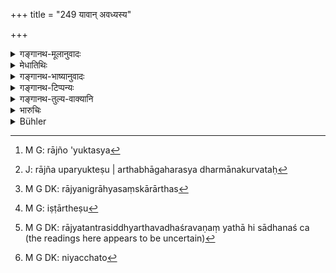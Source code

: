 +++
title = "249 यावान् अवध्यस्य"

+++

<details><summary>गङ्गानथ-मूलानुवादः</summary>

The sin incurred by the king in striking one who does not deserve it, is the same as that in acquitting one who deserves to be struck; but merit accrues to him if he chastises justly.—(249)
</details>

<details><summary>मेधातिथिः</summary>

**अवध्यवधे** यो दोषस् तत्तुल्यो **वध्यमोक्षणे** राज्ञ उपर्युक्तस्य[^६२८] षड्भागहरस्य स्वकर्माकुर्वतः[^६२९] प्रत्यवायेन अवश्यम् एव भवितव्यम् । कुर्वतस् तु न कदाचिद् अदृष्टसिद्धिः । यस् त्व् अयं **धर्मस् तु विनियच्छत** इति एवमादिधर्मप्रवादः, सर्वो ऽसौ स्वकर्मानुष्ठानप्रशंसार्थो ऽर्थवादः । 


[^६२९]:
     J: rājña uparyukteṣu | arthabhāgaharasya dharmānakurvataḥ


[^६२८]:
     M G: rājño 'yuktasya

- निग्रहोपसंहारार्थस्[^६३०] त्व् अयं वधोपदेशः । अतो यथाश्रुतिचित्रवधोपयैः कर्तव्यः । दृष्टार्थेषु[^६३१] राज्यतन्त्रसिद्ध्यर्थम् उपदेशेषु प्रवचनम्, यथादृष्टं योधांश् च[^६३२] हन्याद् इत्य् उक्तम् । तत्र दृष्टप्रयोजनत्वाद् उपदेशस्य, न नियतो वधः । एवं च सत्य् उपायान्तरेणापि बन्धनादिना विनियच्छतो[^६३३] न दोषः॥ ९.२४९ ॥


[^६३३]:
     M G DK: niyacchato


[^६३२]:
     M G DK: rājyatantrasiddhyarthavadhaśravaṇaṃ yathā hi sādhanaś ca (the readings here appears to be uncertain)


[^६३१]:
     M G: iṣṭārtheṣu


[^६३०]:
     M G DK: rājyanigrāhyasaṃskārārthas
</details>

<details><summary>गङ्गानथ-भाष्यानुवादः</summary>

The sin incurred by the king in punishing the innocent is equal to that incurred in acquitting the guilty,—in connection with the above-mentioned crimes.

The king receives taxes for fulfilling certain duties; if he fails to do these, he incurs sin; but the due fulfilment of these does not necessarily involve spiritual merit As for the declaration —‘*merit accrues to him, if he chastises justly*’,—which speaks of merit accruing—all this is merely commendatory of the injunction regarding the fulfilment of one’s duties.

The teaching regarding ‘punishments’ is for the purpose of preventing crime; hence they shall be inflicted, according to law, by various methods of corporal punishment The declarations made in this connection pertain to the accomplishment of all such kingly duties as are conducive to temporal ends; *e.g*. the punishing of the ‘haughty’, the ‘warlike’ and so forth. And as the teaching pertains to visible ends, it is not the actual *death-penalty* that shall be inflicted in all cases. Hence if the intended chastisement is secured by other means, there would be nothing wrong in this.—(249)
</details>

<details><summary>गङ्गानथ-टिप्पन्यः</summary>

This verse is quoted in *Vivādaratnākara* (p. 649), which explains ‘*niyacchataḥ*’ as ‘encompassing the punishment of the guilty and acquittal of the not guilty.’
</details>

<details><summary>गङ्गानथ-तुल्य-वाक्यानि</summary>

*Yājñavalkya* (Vivādaratnākara, p. 649).—‘The King who punishes those
who deserve to he punished and protects those who are well-behaved, performs sacrifices where hundreds of thousands are given as the sacrificial fee. Punishment unjustly inflicted destroys both spiritual merit and fame; and when justly inflicted, it brings to the King heaven, fame and victory.’

*Kātyāyana* (Do., p. 650).—‘King’s ministers incur terrible sin if they
omit to chastise the sinners and punish those who are well-behaved.’

*Vaśiṣṭha* (Do.).—‘If punishment is wrongly inflicted, the King should
fast for one day, the priest for three days; or, if punishment is not inflicted on those who deserve it, the King shall fast for three days and the priest should perform the *Kṛcchra* penance.’
</details>

<details><summary>भारुचिः</summary>

युक्तश् च तद्रक्षणाद् अधिकृतस्य राज्ञो वध्यमोक्षणे प्रत्यवायः । विशेषेण तु बलिषड्भागहारिणः शास्त्रप्रत्ययाद् दोषनिर्हारणस्य यथाश्रुतैर् एवोपायैर् दोषनिर्हरणं युक्तम् । प्रायश्चित्तवत् । तथा च शास्त्रलक्षणैव धर्माधर्मव्यवस्थेत्य् उक्तम् । एवं च तदुत्पत्तिप्रामाण्यवत् पापक्षये ऽस्य प्रामाण्यं स्यात् । अदृष्टार्थेषु तावद् एवम् । दृष्टार्थेषु तु राज्यतन्त्रविध्यर्थ उपदेशे यद् वधश्रवणं यथा "द्विट्सेविनश् च हन्यात्" इत्य् उक्तं त[त्र दृष्टप्र]योजनार्थत्वाद् उपदेशस्य न नियतो वधः । एवं च सत्य् उपायान्तरेणापि बन्धनादिना विनियच्छतो न दोषः ॥ ९.२४९ ॥
</details>

<details><summary>Bühler</summary>

249	When a king punishes an innocent (man), his guilt is considered as great as when he sets free a guilty man; but (he acquires) merit when he punishes (justly).
</details>

